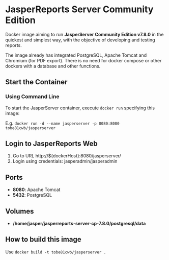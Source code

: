 # JasperReports Server Community Edition
Docker image aiming to run **JasperServer Community Edition v7.8.0** in the quickest and simplest way, with the objective of developing and testing reports.

The image already has integrated PostgreSQL, Apache Tomcat and Chromium (for PDF export). There is no need for docker compose or other dockers with a database and other functions.

## Start the Container
### Using Command Line
To start the JasperServer container, execute `docker run` specifying this image:

E.g. `docker run -d --name jasperserver -p 8080:8080 tobe81cwb/jasperserver`


## Login to JasperReports Web
1. Go to URL http://${dockerHost}:8080/jasperserver/
2. Login using credentials: jasperadmin/jasperadmin


## Ports
* **8080**: Apache Tomcat
* **5432**: PostgreSQL


## Volumes
* **/home/jasper/jasperreports-server-cp-7.8.0/postgresql/data**

## How to build this image
Use `docker build -t tobe81cwb/jasperserver .` 
